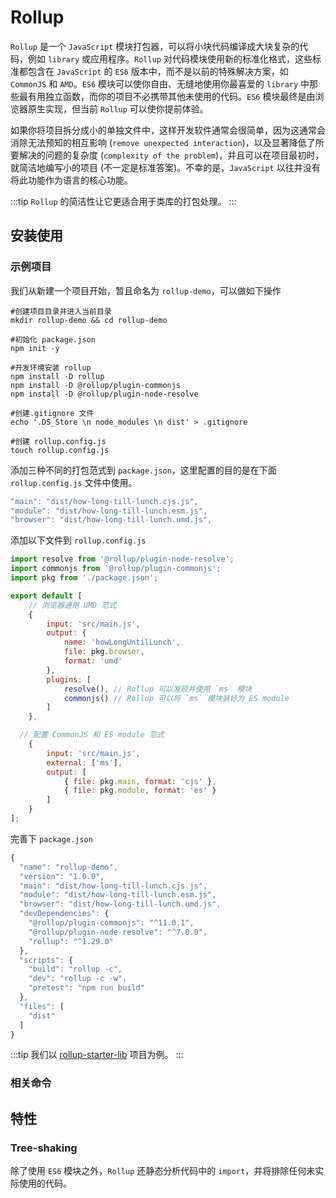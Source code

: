 # Rollup
`Rollup` 是一个 `JavaScript` 模块打包器，可以将小块代码编译成大块复杂的代码，例如 `library` 或应用程序。`Rollup` 对代码模块使用新的标准化格式，这些标准都包含在 `JavaScript` 的 `ES6` 版本中，而不是以前的特殊解决方案，如 `CommonJS` 和 `AMD`。`ES6` 模块可以使你自由、无缝地使用你最喜爱的 `library` 中那些最有用独立函数，而你的项目不必携带其他未使用的代码。`ES6` 模块最终是由浏览器原生实现，但当前 `Rollup` 可以使你提前体验。

如果你将项目拆分成小的单独文件中，这样开发软件通常会很简单，因为这通常会消除无法预知的相互影响 (`remove unexpected interaction`)，以及显著降低了所要解决的问题的复杂度 (`complexity of the problem`)，并且可以在项目最初时，就简洁地编写小的项目 (不一定是标准答案)。不幸的是，`JavaScript` 以往并没有将此功能作为语言的核心功能。

:::tip
`Rollup` 的简洁性让它更适合用于类库的打包处理。
:::
## 安装使用

### 示例项目
我们从新建一个项目开始，暂且命名为 `rollup-demo`，可以做如下操作

```shell
#创建项目目录并进入当前目录
mkdir rollup-demo && cd rollup-demo

#初始化 package.json
npm init -y

#开发环境安装 rollup
npm install -D rollup
npm install -D @rollup/plugin-commonjs
npm install -D @rollup/plugin-node-resolve

#创建.gitignore 文件
echo '.DS_Store \n node_modules \n dist' > .gitignore

#创建 rollup.config.js
touch rollup.config.js
```

添加三种不同的打包范式到 `package.json`，这里配置的目的是在下面 `rollup.config.js` 文件中使用。
```js
"main": "dist/how-long-till-lunch.cjs.js",
"module": "dist/how-long-till-lunch.esm.js",
"browser": "dist/how-long-till-lunch.umd.js",
```

添加以下文件到 `rollup.config.js`
```js
import resolve from '@rollup/plugin-node-resolve';
import commonjs from '@rollup/plugin-commonjs';
import pkg from './package.json';

export default [
	// 浏览器通用 UMD 范式
	{
		input: 'src/main.js',
		output: {
			name: 'howLongUntilLunch',
			file: pkg.browser,
			format: 'umd'
		},
		plugins: [
			resolve(), // Rollup 可以发现并使用 `ms` 模块
			commonjs() // Rollup 可以将 `ms` 模块装好为 ES module
		]
	},

  // 配置 CommonJS 和 ES module 范式
	{
		input: 'src/main.js',
		external: ['ms'],
		output: [
			{ file: pkg.main, format: 'cjs' },
			{ file: pkg.module, format: 'es' }
		]
	}
];
```
完善下 `package.json`
```js
{
  "name": "rollup-demo",
  "version": "1.0.0",
  "main": "dist/how-long-till-lunch.cjs.js",
  "module": "dist/how-long-till-lunch.esm.js",
  "browser": "dist/how-long-till-lunch.umd.js",
  "devDependencies": {
    "@rollup/plugin-commonjs": "^11.0.1",
    "@rollup/plugin-node-resolve": "^7.0.0",
    "rollup": "^1.29.0"
  },
  "scripts": {
    "build": "rollup -c",
    "dev": "rollup -c -w",
    "pretest": "npm run build"
  },
  "files": [
    "dist"
  ]
}
```
:::tip
我们以 [rollup-starter-lib](https://github.com/rollup/rollup-starter-lib) 项目为例。
:::

### 相关命令



## 特性
### Tree-shaking
除了使用 `ES6` 模块之外，`Rollup` 还静态分析代码中的 `import`，并将排除任何未实际使用的代码。
